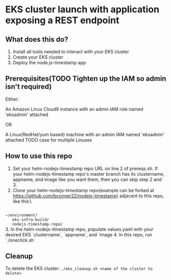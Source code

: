 # EKS cluster launch with application exposing a  REST endpoint

## What does this do?  

1. Install all tools needed to interact with your EKS cluster
2. Create your EKS cluster
3. Deploy the node.js-timestamp app

## Prerequisites(TODO Tighten up the IAM so admin isn't required)

Either:

An Amazon Linux Cloud9 instance with an admin IAM role named 'eksadmin' attached

OR

A Linux(RedHat/yum based) machine with an admin IAM named 'eksadmin' attached TODO case for multiple Linuxes


## How to use this repo

1. Set your helm-nodejs-timestamp repo URL on line 2 of prereqs.sh.  If your helm-nodejs-timestamp repo's master branch has its clustername, appname, and image 
   like you want them, then you can skip step 2 and 3.
2. Clone your helm-nodejs-timestamp repo(example can be forked at https://github.com/bconner22/nodejs-timestamp) adjacent to this repo, like this:\

<code>
~/environment/
   eks-infra-build/
   nodejs-timestamp-repo/
</code>
3. In the helm-nodejs-timestamp repo, populate values.yaml with your desired EKS `clustername`, `appname`, and `image
4. In this repo, run `./oneclick.sh`

## Cleanup

To delete the EKS cluster:
`./eks_cleanup.sh <name of the cluster to delete>`

